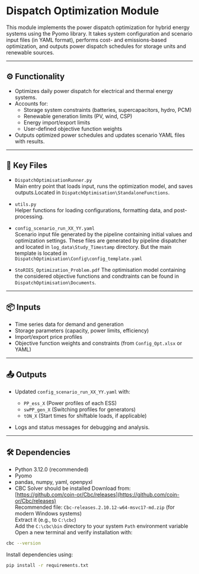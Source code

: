 
# Dispatch Optimization Module

This module implements the power dispatch optimization for hybrid energy systems using the Pyomo library. It takes system configuration and scenario input files (in YAML format), performs cost- and emissions-based optimization, and outputs power dispatch schedules for storage units and renewable sources.

---

## ⚙️ Functionality

- Optimizes daily power dispatch for electrical and thermal energy systems.
- Accounts for:
  - Storage system constraints (batteries, supercapacitors, hydro, PCM)
  - Renewable generation limits (PV, wind, CSP)
  - Energy import/export limits
  - User-defined objective function weights
- Outputs optimized power schedules and updates scenario YAML files with results.

---

## 🧩 Key Files

- `DispatchOptimisationRunner.py`  
  Main entry point that loads input, runs the optimization model, and saves outputs.Located in `DispatchOptimisation\StandaloneFunctions`. 

- `utils.py`  
  Helper functions for loading configurations, formatting data, and post-processing.

- `config_scenario_run_XX_YY.yaml`  
  Scenario input file generated by the pipeline containing initial values and optimization settings. These files are generated by pipeline dispatcher and located in `log_data\Study_Timestamp` directory. But the main template is located in `DispatchOptimisation\Config\config_template.yaml`  

- `StoRIES_Optimization_Problem.pdf`
  The optimisation model containing the considered objective functions and condtraints can be found in `DispatchOptimisation\Documents`.



---

## 📦 Inputs

- Time series data for demand and generation
- Storage parameters (capacity, power limits, efficiency)
- Import/export price profiles
- Objective function weights and constraints (from `Config_Opt.xlsx` or YAML)

---

## 📤 Outputs

- Updated `config_scenario_run_XX_YY.yaml` with:
  - `PP_ess_X` (Power profiles of each ESS)
  - `swPP_gen_X` (Switching profiles for generators)
  - `tON_X` (Start times for shiftable loads, if applicable)

- Logs and status messages for debugging and analysis.

---

## 🛠️ Dependencies

- Python 3.12.0 (recommended)
- Pyomo
- pandas, numpy, yaml, openpyxl
- CBC Solver should be installed
 Download from: [https://github.com/coin-or/Cbc/releases](https://github.com/coin-or/Cbc/releases)  
 Recommended file: `Cbc-releases.2.10.12-w64-msvc17-md.zip` (for modern Windows systems)  
 Extract it (e.g., to `C:\cbc`)  
 Add the `C:\cbc\bin` directory to your system `Path` environment variable  
 Open a new terminal and verify installation with:
```bash
cbc --version
  ```

Install dependencies using:
```bash
pip install -r requirements.txt
```

